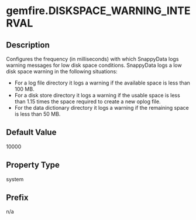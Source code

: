# gemfire.DISKSPACE_WARNING_INTERVAL

## Description

Configures the frequency (in milliseconds) with which SnappyData logs warning messages for low disk space conditions. SnappyData logs a low disk space warning in the following situations:

-   For a log file directory it logs a warning if the available space is less than 100 MB.
-   For a disk store directory it logs a warning if the usable space is less than 1.15 times the space required to create a new oplog file.
-   For the data dictionary directory it logs a warning if the remaining space is less than 50 MB.

## Default Value

10000

## Property Type

system

## Prefix

n/a
